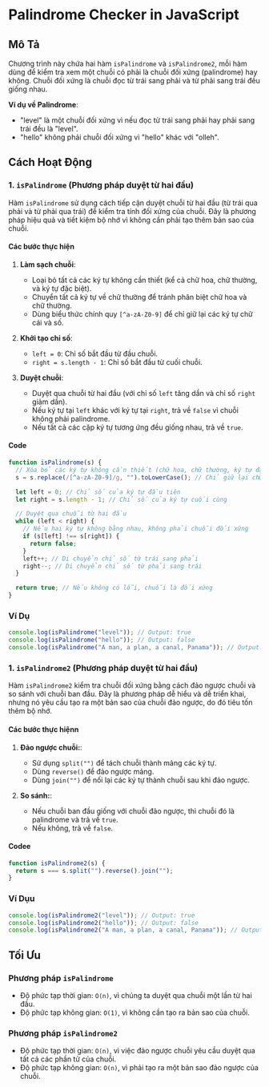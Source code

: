 # Palindrome Checker in JavaScript

## Mô Tả

Chương trình này chứa hai hàm `isPalindrome` và `isPalindrome2`, mỗi hàm dùng để kiểm tra xem một chuỗi có phải là chuỗi đối xứng (palindrome) hay không. Chuỗi đối xứng là chuỗi đọc từ trái sang phải và từ phải sang trái đều giống nhau.

**Ví dụ về Palindrome**:

- "level" là một chuỗi đối xứng vì nếu đọc từ trái sang phải hay phải sang trái đều là "level".
- "hello" không phải chuỗi đối xứng vì "hello" khác với "olleh".

## Cách Hoạt Động

### 1. `isPalindrome` (Phương pháp duyệt từ hai đầu)

Hàm `isPalindrome` sử dụng cách tiếp cận duyệt chuỗi từ hai đầu (từ trái qua phải và từ phải qua trái) để kiểm tra tính đối xứng của chuỗi. Đây là phương pháp hiệu quả và tiết kiệm bộ nhớ vì không cần phải tạo thêm bản sao của chuỗi.

#### Các bước thực hiện

1. **Làm sạch chuỗi**:
   - Loại bỏ tất cả các ký tự không cần thiết (kể cả chữ hoa, chữ thường, và ký tự đặc biệt).
   - Chuyển tất cả ký tự về chữ thường để tránh phân biệt chữ hoa và chữ thường.
   - Dùng biểu thức chính quy `[^a-zA-Z0-9]` để chỉ giữ lại các ký tự chữ cái và số.

2. **Khởi tạo chỉ số**:
   - `left = 0`: Chỉ số bắt đầu từ đầu chuỗi.
   - `right = s.length - 1`: Chỉ số bắt đầu từ cuối chuỗi.

3. **Duyệt chuỗi**:
   - Duyệt qua chuỗi từ hai đầu (với chỉ số `left` tăng dần và chỉ số `right` giảm dần).
   - Nếu ký tự tại `left` khác với ký tự tại `right`, trả về `false` vì chuỗi không phải palindrome.
   - Nếu tất cả các cặp ký tự tương ứng đều giống nhau, trả về `true`.

#### Code

```javascript
function isPalindrome(s) {
  // Xóa bỏ các ký tự không cần thiết (chữ hoa, chữ thường, ký tự đặc biệt)
  s = s.replace(/[^a-zA-Z0-9]/g, "").toLowerCase(); // Chỉ giữ lại chữ cái và số, chuyển thành chữ thường

  let left = 0; // Chỉ số của ký tự đầu tiên
  let right = s.length - 1; // Chỉ số của ký tự cuối cùng

  // Duyệt qua chuỗi từ hai đầu
  while (left < right) {
    // Nếu hai ký tự không bằng nhau, không phải chuỗi đối xứng
    if (s[left] !== s[right]) {
      return false;
    }
    left++; // Di chuyển chỉ số từ trái sang phải
    right--; // Di chuyển chỉ số từ phải sang trái
  }

  return true; // Nếu không có lỗi, chuỗi là đối xứng
}

```

### Ví Dụ

```javascript
console.log(isPalindrome("level")); // Output: true
console.log(isPalindrome("hello")); // Output: false
console.log(isPalindrome("A man, a plan, a canal, Panama")); // Output: true

```

### 1. `isPalindrome2` (Phương pháp duyệt từ hai đầu)

Hàm `isPalindrome2` kiểm tra chuỗi đối xứng bằng cách đảo ngược chuỗi và so sánh với chuỗi ban đầu. Đây là phương pháp dễ hiểu và dễ triển khai, nhưng nó yêu cầu tạo ra một bản sao của chuỗi đảo ngược, do đó tiêu tốn thêm bộ nhớ.

#### Các bước thực hiệnn

1. **Đảo ngược chuỗi:**:
   - Sử dụng `split("")` để tách chuỗi thành mảng các ký tự.
   - Dùng `reverse()` để đảo ngược mảng.
   - Dùng `join("")` để nối lại các ký tự thành chuỗi sau khi đảo ngược.

2. **So sánh:**:
   - Nếu chuỗi ban đầu giống với chuỗi đảo ngược, thì chuỗi đó là palindrome và trả về `true`.
   - Nếu không, trả về `false`.

#### Codee

```javascript
function isPalindrome2(s) {
  return s === s.split("").reverse().join("");
}
```

### Ví Dụu

```javascript
console.log(isPalindrome2("level")); // Output: true
console.log(isPalindrome2("hello")); // Output: false
console.log(isPalindrome2("A man, a plan, a canal, Panama")); // Output: true

```

## Tối Ưu

### Phương pháp `isPalindrome`

- Độ phức tạp thời gian: `O(n)`, vì chúng ta duyệt qua chuỗi một lần từ hai đầu.
- Độ phức tạp không gian: `O(1)`, vì không cần tạo ra bản sao của chuỗi.

### Phương pháp `isPalindrome2`

- Độ phức tạp thời gian: `O(n)`, vì việc đảo ngược chuỗi yêu cầu duyệt qua tất cả các phần tử của chuỗi.
- Độ phức tạp không gian: `O(n)`, vì phải tạo ra một bản sao đảo ngược của chuỗi.
